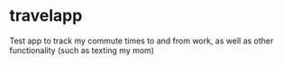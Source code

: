 # travelapp
Test app to track my commute times to and from work, as well as other functionality (such as texting my mom)
